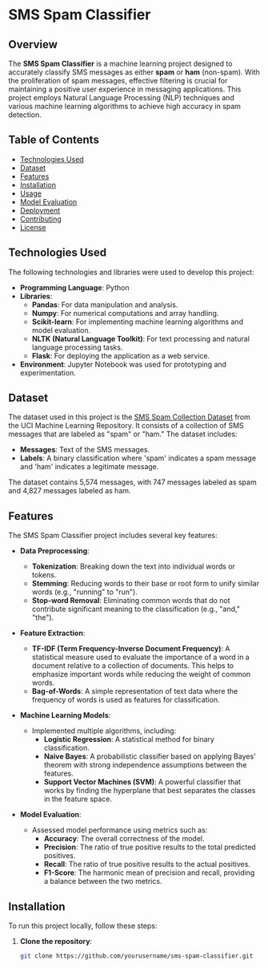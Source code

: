 # SMS Spam Classifier

## Overview
The **SMS Spam Classifier** is a machine learning project designed to accurately classify SMS messages as either **spam** or **ham** (non-spam). With the proliferation of spam messages, effective filtering is crucial for maintaining a positive user experience in messaging applications. This project employs Natural Language Processing (NLP) techniques and various machine learning algorithms to achieve high accuracy in spam detection.

## Table of Contents
- [Technologies Used](#technologies-used)
- [Dataset](#dataset)
- [Features](#features)
- [Installation](#installation)
- [Usage](#usage)
- [Model Evaluation](#model-evaluation)
- [Deployment](#deployment)
- [Contributing](#contributing)
- [License](#license)

## Technologies Used
The following technologies and libraries were used to develop this project:

- **Programming Language**: Python
- **Libraries**: 
  - **Pandas**: For data manipulation and analysis.
  - **Numpy**: For numerical computations and array handling.
  - **Scikit-learn**: For implementing machine learning algorithms and model evaluation.
  - **NLTK (Natural Language Toolkit)**: For text processing and natural language processing tasks.
  - **Flask**: For deploying the application as a web service.
- **Environment**: Jupyter Notebook was used for prototyping and experimentation.

## Dataset
The dataset used in this project is the [SMS Spam Collection Dataset](https://archive.ics.uci.edu/ml/datasets/sms+spam+collection) from the UCI Machine Learning Repository. It consists of a collection of SMS messages that are labeled as "spam" or "ham." The dataset includes:

- **Messages**: Text of the SMS messages.
- **Labels**: A binary classification where 'spam' indicates a spam message and 'ham' indicates a legitimate message.

The dataset contains 5,574 messages, with 747 messages labeled as spam and 4,827 messages labeled as ham.

## Features
The SMS Spam Classifier project includes several key features:

- **Data Preprocessing**:
  - **Tokenization**: Breaking down the text into individual words or tokens.
  - **Stemming**: Reducing words to their base or root form to unify similar words (e.g., "running" to "run").
  - **Stop-word Removal**: Eliminating common words that do not contribute significant meaning to the classification (e.g., "and," "the").

- **Feature Extraction**:
  - **TF-IDF (Term Frequency-Inverse Document Frequency)**: A statistical measure used to evaluate the importance of a word in a document relative to a collection of documents. This helps to emphasize important words while reducing the weight of common words.
  - **Bag-of-Words**: A simple representation of text data where the frequency of words is used as features for classification.

- **Machine Learning Models**:
  - Implemented multiple algorithms, including:
    - **Logistic Regression**: A statistical method for binary classification.
    - **Naive Bayes**: A probabilistic classifier based on applying Bayes' theorem with strong independence assumptions between the features.
    - **Support Vector Machines (SVM)**: A powerful classifier that works by finding the hyperplane that best separates the classes in the feature space.

- **Model Evaluation**:
  - Assessed model performance using metrics such as:
    - **Accuracy**: The overall correctness of the model.
    - **Precision**: The ratio of true positive results to the total predicted positives.
    - **Recall**: The ratio of true positive results to the actual positives.
    - **F1-Score**: The harmonic mean of precision and recall, providing a balance between the two metrics.

## Installation
To run this project locally, follow these steps:

1. **Clone the repository**:
   ```bash
   git clone https://github.com/yourusername/sms-spam-classifier.git
